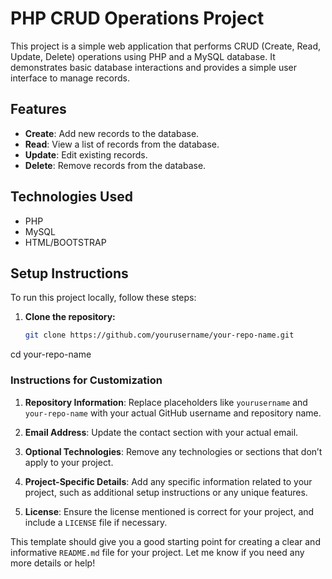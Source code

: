 # PHP CRUD Operations Project

This project is a simple web application that performs CRUD (Create, Read, Update, Delete) operations using PHP and a MySQL database. It demonstrates basic database interactions and provides a simple user interface to manage records.

## Features

- **Create**: Add new records to the database.
- **Read**: View a list of records from the database.
- **Update**: Edit existing records.
- **Delete**: Remove records from the database.

## Technologies Used

- PHP
- MySQL
- HTML/BOOTSTRAP

## Setup Instructions

To run this project locally, follow these steps:

1. **Clone the repository:**

   ```bash
   git clone https://github.com/yourusername/your-repo-name.git
cd your-repo-name



### Instructions for Customization

1. **Repository Information**: Replace placeholders like `yourusername` and `your-repo-name` with your actual GitHub username and repository name.

2. **Email Address**: Update the contact section with your actual email.

3. **Optional Technologies**: Remove any technologies or sections that don’t apply to your project.

4. **Project-Specific Details**: Add any specific information related to your project, such as additional setup instructions or any unique features.

5. **License**: Ensure the license mentioned is correct for your project, and include a `LICENSE` file if necessary. 

This template should give you a good starting point for creating a clear and informative `README.md` file for your project. Let me know if you need any more details or help!
